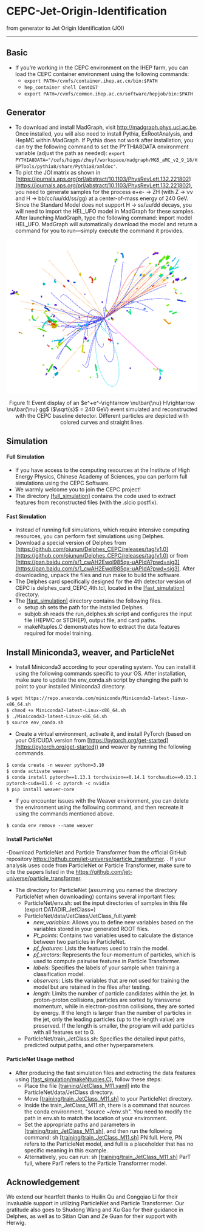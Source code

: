 # CEPC-Jet-Origin-Identification
from generator to Jet Origin Identification (JOI)

------

## Basic
 - If you’re working in the CEPC environment on the IHEP farm, you can load the CEPC container environment using the following commands:
   * `export PATH=/cvmfs/container.ihep.ac.cn/bin:$PATH`
   * `hep_container shell CentOS7`
   * `export PATH=/cvmfs/common.ihep.ac.cn/software/hepjob/bin:$PATH`

## Generator
 - To download and install MadGraph, visit http://madgraph.phys.ucl.ac.be. Once installed, you will also need to install Pythia, ExRootAnalysis, and HepMC within MadGraph. If Pythia does not work after installation, you can try the following command to set the PYTHIA8DATA environment variable (adjust the path as needed): `export PYTHIA8DATA="/cefs/higgs/zhuyf/workspace/madgraph/MG5_aMC_v2_9_18/HEPTools/pythia8/share/Pythia8/xmldoc"`.
 - To plot the JOI matrix as shown in [https://journals.aps.org/prl/abstract/10.1103/PhysRevLett.132.221802](https://journals.aps.org/prl/abstract/10.1103/PhysRevLett.132.221802), you need to generate samples for the process e+e- -> ZH (with Z -> νν and H -> bb/cc/uu/dd/ss/gg) at a center-of-mass energy of 240 GeV. Since the Standard Model does not support H -> ss/uu/dd decays, you will need to import the HEL_UFO model in MadGraph for these samples.
After launching MadGraph, type the following command: import model HEL_UFO. MadGraph will automatically download the model and return a command for you to run—simply execute the command it provides.

<div align="center">
<img src="Display_nnHgg.png" alt="confusion matrix" width="600"/>
<p> Figure 1: Event display of an $e^+e^-\rightarrow \nu\bar{\nu} H\rightarrow \nu\bar{\nu} gg$ ($\sqrt{s}$ = 240 GeV) event simulated and reconstructed with the CEPC baseline detector. Different particles are depicted with colored curves and straight lines.</p>
</div>

## Simulation
#### Full Simulation
 - If you have access to the computing resources at the Institute of High Energy Physics, Chinese Academy of Sciences, you can perform full simulations using the CEPC Software.
 - We warmly welcome you to join the CEPC project!
 - The directory [[full_simulation]](full_simulation) contains the code used to extract features from reconstructed files (with the .slcio postfix).

#### Fast Simulation
 - Instead of running full simulations, which require intensive computing resources, you can perform fast simulations using Delphes.
 - Download a special version of Delphes from [https://github.com/oiunun/Delphes_CEPC/releases/tag/v1.0](https://github.com/oiunun/Delphes_CEPC/releases/tag/v1.0) or from [https://pan.baidu.com/s/1_cwAH2Ewol985qx-uAPIdA?pwd=sig3](https://pan.baidu.com/s/1_cwAH2Ewol985qx-uAPIdA?pwd=sig3). After downloading, unpack the files and run make to build the software. 
 - The Delphes card specifically designed for the 4th detector version of CEPC is delphes_card_CEPC_4th.tcl, located in the [[fast_simulation]](fast_simulation) directory.
 - The [[fast_simulation]](fast_simulation) directory contains the following files.
   * setup.sh sets the path for the installed Delphes.
   * subjob.sh reads the run_delphes.sh script and configures the input file (HEPMC or STDHEP), output file, and card paths.
   * makeNtuples.C demonstrates how to extract the data features required for model training.


## Install Miniconda3, weaver, and ParticleNet
 - Install Miniconda3 according to your operating system. You can install it using the following commands specific to your OS. After installation, make sure to update the env_conda.sh script by changing the path to point to your installed Miniconda3 directory.
 ```
$ wget https://repo.anaconda.com/miniconda/Miniconda3-latest-linux-x86_64.sh
$ chmod +x Miniconda3-latest-Linux-x86_64.sh
$ ./Miniconda3-latest-Linux-x86_64.sh
$ source env_conda.sh
```
 - Create a virtual environment, activate it, and install PyTorch (based on your OS/CUDA version from [https://pytorch.org/get-started](https://pytorch.org/get-started)) and weaver by running the following commands. 
```
$ conda create -n weaver python=3.10
$ conda activate weaver
$ conda install pytorch==1.13.1 torchvision==0.14.1 torchaudio==0.13.1 pytorch-cuda=11.6 -c pytorch -c nvidia
$ pip install weaver-core
```
 - If you encounter issues with the Weaver environment, you can delete the environment using the following command, and then recreate it using the commands mentioned above.
```
$ conda env remove --name weaver
```
#### Install ParticleNet
 -Download ParticleNet and Particle Transformer from the official GitHub repository  https://github.com/jet-universe/particle_transformer. . If your analysis uses code from ParticleNet or Particle Transformer, make sure to cite the papers listed in the https://github.com/jet-universe/particle_transformer.
 - The directory for ParticleNet (assuming you named the directory ParticleNet when downloading) contains several important files:
   * ParticleNet/env.sh: set the input directories of samples in this file (export DATADIR_JetClass=)
   * ParticleNet/data/JetClass/JetClass_full.yaml:
     * *new_variables*: Allows you to define new variables based on the variables stored in your generated ROOT files.
     * *Pt_points*: Contains two variables used to calculate the distance between two particles in ParticleNet.
     * *pf_features*: Lists the features used to train the model.
     * *pf_vectors*: Represents the four-momentum of particles, which is used to compute pairwise features in Particle Transformer.
     * *labels*: Specifies the labels of your sample when training a classification model.
     * *observers*: Lists the variables that are not used for training the model but are retained in the files after testing.
     * *length*: Limits the number of particle candidates within the jet. In proton-proton collisions, particles are sorted by transverse momentum, while in electron-positron collisions, they are sorted by energy. If the length is larger than the number of particles in the jet, only the leading particles (up to the length value) are preserved. If the length is smaller, the program will add particles with all features set to 0.
   * ParticleNet/train_JetClass.sh: Specifies the detailed input paths, predicted output paths, and other hyperparameters.   


#### ParticleNet Usage method
 - After producing the fast simulation files and extracting the data features using [[fast_simulation/makeNtuples.C]](fast_simulation/makeNtuples.C), follow these steps:
   * Place the file [[training/JetClass_M11.yaml]](training/JetClass_M11.yaml) into the ParticleNet/data/JetClass directory.
   * Move [[training/train_JetClass_M11.sh]](training/train_JetClass_M11.sh) to your ParticleNet directory.
   * Inside the train_JetClass_M11.sh, there is a command that sources the conda environment, "source ~/env.sh". You need to modify the path in env.sh to match the location of your environment. 
   * Set the appropriate paths and parameters in [[training/train_JetClass_M11.sh]](training/train_JetClass_M11.sh), and then run the following command: sh [[training/train_JetClass_M11.sh]](training/train_JetClass_M11.sh) PN full. Here, PN refers to the ParticleNet model, and full is a placeholder that has no specific meaning in this example.
   * Alternatively, you can run: sh [[training/train_JetClass_M11.sh]](training/train_JetClass_M11.sh) ParT full, where ParT refers to the Particle Transformer model.



## Acknowledgement

We extend our heartfelt thanks to Huilin Qu and Congqiao Li for their invaluable support in utilizing ParticleNet and Particle Transformer. Our gratitude also goes to Shudong Wang and Xu Gao for their guidance in Delphes, as well as to Sitian Qian and Ze Guan for their support with Herwig.
